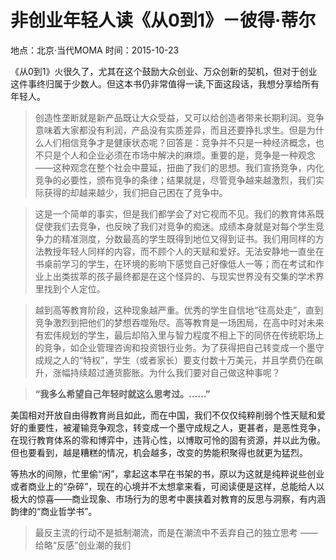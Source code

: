 # 非创业年轻人读《从0到1》－彼得·蒂尔

地点：北京·当代MOMA
时间：2015-10-23

《从0到1》火很久了，尤其在这个鼓励大众创业、万众创新的契机，但对于创业这件事终归属于少数人。但这本书仍非常值得一读,下面这段话，我想分享给所有年轻人。

> 创造性垄断就是新产品既让大众受益，又可以给创造者带来长期利润。竞争意味着大家都没有利润，产品没有实质差异，而且还要挣扎求生。但是为什么人们相信竞争才是健康状态呢？回答是：竞争并不只是一种经济概念，也不只是个人和企业必须在市场中解决的麻烦。重要的是，竞争是一种观念——这种观念在整个社会中蔓延，扭曲了我们的思想。我们宣扬竞争，内化竞争的必要性，颁布竞争的条律；结果就是，尽管竞争越来越激烈，我们实际获得的却越来越少，我们把自己困在了竞争中。

> 这是一个简单的事实，但是我们都学会了对它视而不见。我们的教育体系既促使我们去竞争，也反映了我们对竞争的痴迷。成绩本身就是对每个学生竞争力的精准测度，分数最高的学生既得到地位又得到证书。我们用同样的方法教授年轻人同样的内容，而不顾个人的天赋和爱好。无法安静地一直坐在书桌前学习的学生，在环境的影响下感觉自己好像低人一等；而在考试和作业上出类拔萃的孩子最终都是在这个怪异的、与现实世界没有交集的学术界里找到个人定位。

> 越到高等教育阶段，这种现象越严重。优秀的学生自信地“往高处走”，直到竞争激烈到把他们的梦想吞噬殆尽。高等教育是一场困局，在高中时对未来有宏伟规划的学生，最后却陷入里与智力程度不相上下的同侪在传统职场上的竞争，如企业管理咨询和投资银行业务。为了获得把自己转变成一个墨守成规之人的“特权”，学生（或者家长）要支付数十万美元，并且学费仍在飙升，涨幅持续超过通货膨胀。为什么我们要对自己做这种事呢？

> **“我多么希望自己年轻时就这么思考过。……”**

美国相对开放自由得教育尚且如此，而在中国，我们不仅仅纯粹削弱个性天赋和爱好的重要性，被灌输竞争观念，转变成一个墨守成规之人，更甚者，是恶性竞争，在现行教育体系的零和博弈中，违背心性，以博取可怜的固有资源，并以此为傲。但也要看到，越是糟糕的情况，机会越多，改变的势能积聚得也就更为猛烈。

等热水的间隙，忙里偷“闲”，拿起这本早在书架的书，原以为这就是纯粹说些创业或者商业上的“杂碎”，现在的心境并不太想拿来看，可阅读便是这样，总能给人以极大的惊喜——商业现象、市场行为的思考中裹挟着对教育的反思与洞察，有内涵韵律的“商业哲学书”。

> 最反主流的行动不是抵制潮流，而是在潮流中不丢弃自己的独立思考
——给略“反感”创业潮的我们